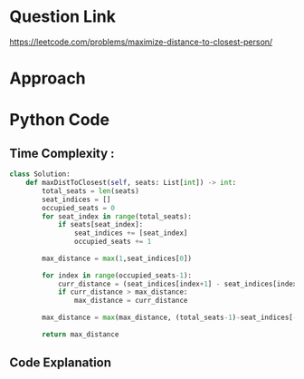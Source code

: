 # Question Link
https://leetcode.com/problems/maximize-distance-to-closest-person/

# Approach

# Python Code

## Time Complexity : 

```Python
class Solution:
    def maxDistToClosest(self, seats: List[int]) -> int:
        total_seats = len(seats)
        seat_indices = []
        occupied_seats = 0
        for seat_index in range(total_seats):
            if seats[seat_index]:
                seat_indices += [seat_index]
                occupied_seats += 1
                
        max_distance = max(1,seat_indices[0])
        
        for index in range(occupied_seats-1):
            curr_distance = (seat_indices[index+1] - seat_indices[index])//2
            if curr_distance > max_distance:
                max_distance = curr_distance
        
        max_distance = max(max_distance, (total_seats-1)-seat_indices[-1] )
        
        return max_distance
 ```

## Code Explanation
